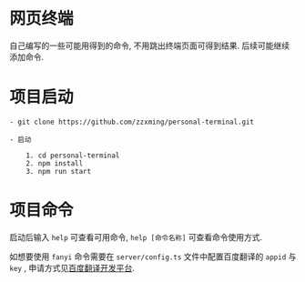 # 网页终端

自己编写的一些可能用得到的命令, 不用跳出终端页面可得到结果. 后续可能继续添加命令.

# 项目启动

```
- git clone https://github.com/zzxming/personal-terminal.git

- 启动

    1. cd personal-terminal
    2. npm install
    3. npm run start

```

# 项目命令

启动后输入 `help` 可查看可用命令, `help [命令名称]` 可查看命令使用方式.

如想要使用 `fanyi` 命令需要在 `server/config.ts` 文件中配置百度翻译的 `appid` 与 `key` , 申请方式见[百度翻译开发平台](https://api.fanyi.baidu.com/product/11).

